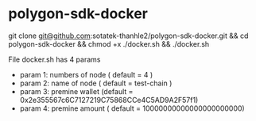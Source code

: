 # polygon-sdk-docker

git clone git@github.com:sotatek-thanhle2/polygon-sdk-docker.git && cd polygon-sdk-docker && chmod +x ./docker.sh && ./docker.sh

File docker.sh has 4 params
+ param 1: numbers of node ( default = 4 )
+ param 2: name of node ( default = test-chain )
+ param 3: premine wallet (default = 0x2e355567c6C7127219C75868CCe4C5AD9A2F57f1)
+ param 4: premine amount ( default = 10000000000000000000000)
